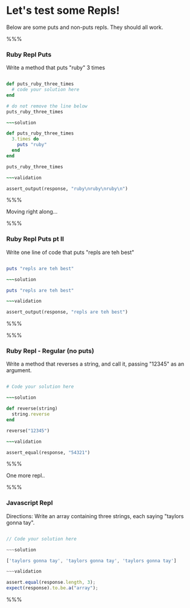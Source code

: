 # Let's test some Repls!

Below are some puts and non-puts repls. They should all work.

%%%

### Ruby Repl Puts

Write a method that puts "ruby" 3 times

~~~ruby

def puts_ruby_three_times
  # code your solution here
end

# do not remove the line below
puts_ruby_three_times

~~~solution

def puts_ruby_three_times
  3.times do
    puts "ruby"
  end
end

puts_ruby_three_times

~~~validation

assert_output(response, "ruby\nruby\nruby\n")

~~~

%%%

Moving right along...

%%%

### Ruby Repl Puts pt II

Write one line of code that puts "repls are teh best"

~~~ruby

puts "repls are teh best"

~~~solution

puts "repls are teh best"

~~~validation

assert_output(response, "repls are teh best")

~~~

%%%

%%%

### Ruby Repl - Regular (no puts)

Write a method that reverses a string, and call it, passing "12345" as an argument.

~~~ruby

# Code your solution here

~~~solution

def reverse(string)
  string.reverse
end

reverse("12345")

~~~validation

assert_equal(response, "54321")

~~~

%%%

One more repl..

%%%

### Javascript Repl

Directions: Write an array containing three strings, each saying "taylors gonna tay".

~~~javascript

// Code your solution here

~~~solution

['taylors gonna tay', 'taylors gonna tay', 'taylors gonna tay']

~~~validation

assert.equal(response.length, 3);
expect(response).to.be.a("array");

~~~

%%%
